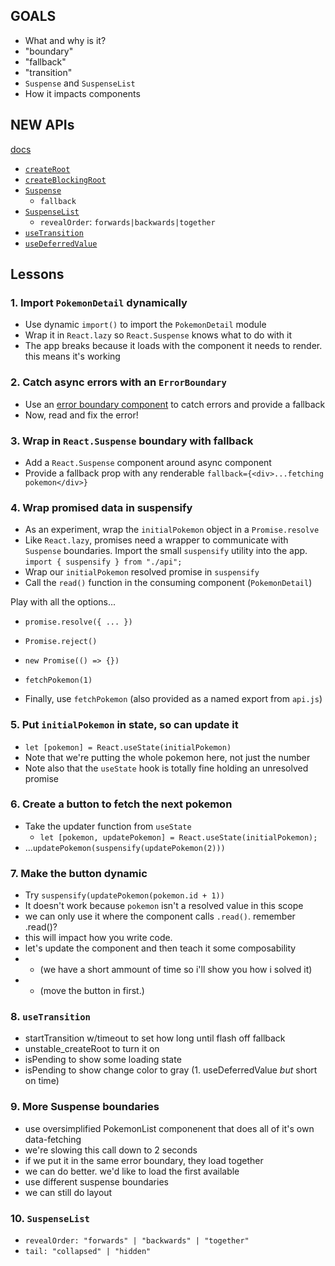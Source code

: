 ## GOALS

- What and why is it?
- "boundary"
- "fallback"
- "transition"
- `Suspense` and `SuspenseList`
- How it impacts components

## NEW APIs

[docs](https://reactjs.org/docs/concurrent-mode-reference.html#usedeferredvalue)

- [`createRoot`](https://reactjs.org/docs/concurrent-mode-reference.html#createroot)
- [`createBlockingRoot`](https://reactjs.org/docs/concurrent-mode-reference.html#createblockingroot)
- [`Suspense`](https://reactjs.org/docs/concurrent-mode-reference.html#suspensecomponent)
  - `fallback`
- [`SuspenseList`](https://reactjs.org/docs/concurrent-mode-reference.html#suspenselist)
  - `revealOrder`: `forwards|backwards|together`
- [`useTransition`](https://reactjs.org/docs/concurrent-mode-reference.html#usetransition)
- [`useDeferredValue`](https://reactjs.org/docs/concurrent-mode-reference.html#usedeferredvalue)

## Lessons

### 1. Import `PokemonDetail` dynamically

- Use dynamic `import()` to import the `PokemonDetail` module
- Wrap it in `React.lazy` so `React.Suspense` knows what to do with it
- The app breaks because it loads with the component it needs to render. this means it's working

### 2. Catch async errors with an `ErrorBoundary`

- Use an [error boundary component](https://reactjs.org/docs/error-boundaries.html) to catch errors and provide a fallback
- Now, read and fix the error!

### 3. Wrap in `React.Suspense` boundary with fallback

- Add a `React.Suspense` component around async component
- Provide a fallback prop with any renderable `fallback={<div>...fetching pokemon</div>}`

### 4. Wrap promised data in suspensify

- As an experiment, wrap the `initialPokemon` object in a `Promise.resolve`
- Like `React.lazy`, promises need a wrapper to communicate with `Suspense` boundaries. Import the small `suspensify` utility into the app. `import { suspensify } from "./api";`
- Wrap our `initialPokemon` resolved promise in `suspensify`
- Call the `read()` function in the consuming component (`PokemonDetail`)

Play with all the options...

- `promise.resolve({ ... })`
- `Promise.reject()`
- `new Promise(() => {})`
- `fetchPokemon(1)`

- Finally, use `fetchPokemon` (also provided as a named export from `api.js`)

### 5. Put `initialPokemon` in state, so can update it

- `let [pokemon] = React.useState(initialPokemon)`
- Note that we're putting the whole pokemon here, not just the number
- Note also that the `useState` hook is totally fine holding an unresolved promise

### 6. Create a button to fetch the next pokemon

- Take the updater function from `useState`
  - `let [pokemon, updatePokemon] = React.useState(initialPokemon);`
- ...`updatePokemon(suspensify(updatePokemon(2)))`

### 7. Make the button dynamic

- Try `suspensify(updatePokemon(pokemon.id + 1))`
- It doesn't work because `pokemon` isn't a resolved value in this scope
- we can only use it where the component calls `.read()`. remember .read()?
- this will impact how you write code.
- let's update the component and then teach it some composability
- - (we have a short ammount of time so i'll show you how i solved it)
- - (move the button in first.)

### 8. `useTransition`

- startTransition w/timeout to set how long until flash off fallback
- unstable_createRoot to turn it on
- isPending to show some loading state
- isPending to show change color to gray
  (1. useDeferredValue _but_ short on time)

### 9. More Suspense boundaries

- use oversimplified PokemonList componenent that does all of it's own data-fetching
- we're slowing this call down to 2 seconds
- if we put it in the same error boundary, they load together
- we can do better. we'd like to load the first available
- use different suspense boundaries
- we can still do layout

### 10. `SuspenseList`

- `revealOrder: "forwards" | "backwards" | "together"`
- `tail: "collapsed" | "hidden"`
